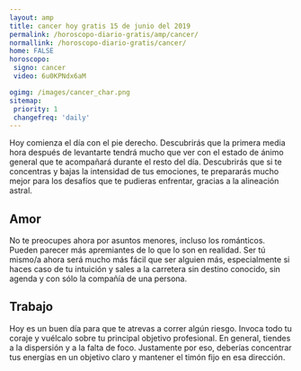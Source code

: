 ```yaml
---
layout: amp
title: cancer hoy gratis 15 de junio del 2019 
permalink: /horoscopo-diario-gratis/amp/cancer/
normallink: /horoscopo-diario-gratis/cancer/
home: FALSE
horoscopo:
 signo: cancer
 video: 6u0KPNdx6aM

ogimg: /images/cancer_char.png
sitemap:
 priority: 1
 changefreq: 'daily'
---
```



Hoy comienza el día con el pie derecho. Descubrirás que la primera media hora después de levantarte tendrá mucho que ver con el estado de ánimo general que te acompañará durante el resto del día. Descubrirás que si te concentras y bajas la intensidad de tus emociones, te prepararás mucho mejor para los desafíos que te pudieras enfrentar, gracias a la alineación astral.

## Amor

No te preocupes ahora por asuntos menores, incluso los románticos. Pueden parecer más apremiantes de lo que lo son en realidad. Ser tú mismo/a ahora será mucho más fácil que ser alguien más, especialmente si haces caso de tu intuición y sales a la carretera sin destino conocido, sin agenda y con sólo la compañía de una persona.

## Trabajo

Hoy es un buen día para que te atrevas a correr algún riesgo. Invoca todo tu coraje y vuélcalo sobre tu principal objetivo profesional. En general, tiendes a la dispersión y a la falta de foco. Justamente por eso, deberías concentrar tus energías en un objetivo claro y mantener el timón fijo en esa dirección.